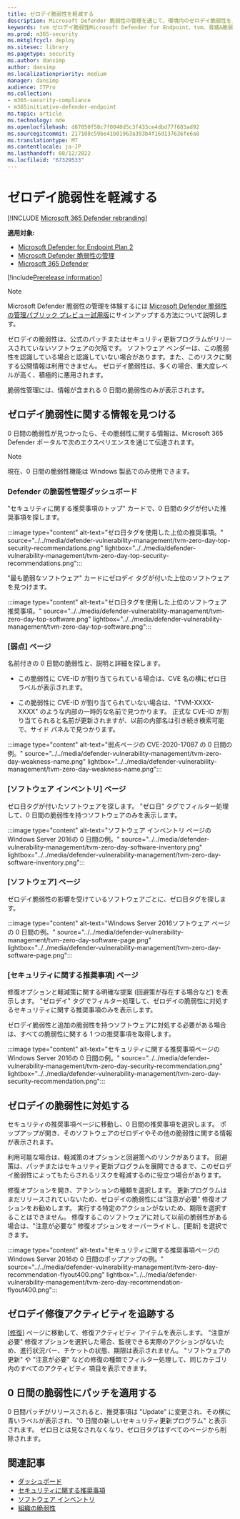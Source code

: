 ```yaml
---
title: ゼロデイ脆弱性を軽減する
description: Microsoft Defender 脆弱性の管理を通じて、環境内のゼロデイ脆弱性を見つけて軽減する方法について説明します。
keywords: tvm ゼロデイ脆弱性Microsoft Defender for Endpoint、tvm、脅威&脆弱性管理、ゼロデイ、0 日間、0 日間の脆弱性の軽減、脆弱な CVE、mdvm、Microsoft Defender 脆弱性の管理
ms.prod: m365-security
ms.mktglfcycl: deploy
ms.sitesec: library
ms.pagetype: security
ms.author: dansimp
author: dansimp
ms.localizationpriority: medium
manager: dansimp
audience: ITPro
ms.collection:
- m365-security-compliance
- m365initiative-defender-endpoint
ms.topic: article
ms.technology: mde
ms.openlocfilehash: d87850f58c7f0040d5c3f433ce4dbd77f683ad92
ms.sourcegitcommit: 217108c59be41b01963a393b4f16d137636fe6a8
ms.translationtype: MT
ms.contentlocale: ja-JP
ms.lasthandoff: 08/12/2022
ms.locfileid: "67329533"
---
```

# <a name="mitigate-zero-day-vulnerabilities"></a>ゼロデイ脆弱性を軽減する

[!INCLUDE [Microsoft 365 Defender rebranding](../../includes/microsoft-defender.md)]

**適用対象:**

- [Microsoft Defender for Endpoint Plan 2](https://go.microsoft.com/fwlink/?linkid=2154037)
- [Microsoft Defender 脆弱性の管理](index.yml)
- [Microsoft 365 Defender](https://go.microsoft.com/fwlink/?linkid=2118804)

[!include[Prerelease information](../../includes/prerelease.md)]

>[!Note]
> Microsoft Defender 脆弱性の管理を体験するには [Microsoft Defender 脆弱性の管理パブリック プレビュー試用版](../defender-vulnerability-management/get-defender-vulnerability-management.md)にサインアップする方法について説明します。

ゼロデイの脆弱性は、公式のパッチまたはセキュリティ更新プログラムがリリースされていないソフトウェアの欠陥です。 ソフトウェア ベンダーは、この脆弱性を認識している場合と認識していない場合があります。また、このリスクに関する公開情報は利用できません。 ゼロデイ脆弱性は、多くの場合、重大度レベルが高く、積極的に悪用されます。

脆弱性管理には、情報が含まれる 0 日間の脆弱性のみが表示されます。

## <a name="find-information-about-zero-day-vulnerabilities"></a>ゼロデイ脆弱性に関する情報を見つける

0 日間の脆弱性が見つかったら、その脆弱性に関する情報は、Microsoft 365 Defender ポータルで次のエクスペリエンスを通じて伝達されます。

> [!NOTE]
> 現在、0 日間の脆弱性機能は Windows 製品でのみ使用できます。

### <a name="defender-vulnerability-management-dashboard"></a>Defender の脆弱性管理ダッシュボード

"セキュリティに関する推奨事項のトップ" カードで、0 日間のタグが付いた推奨事項を探します。

:::image type="content" alt-text="ゼロ日タグを使用した上位の推奨事項。" source="../../media/defender-vulnerability-management/tvm-zero-day-top-security-recommendations.png" lightbox="../../media/defender-vulnerability-management/tvm-zero-day-top-security-recommendations.png":::

"最も脆弱なソフトウェア" カードにゼロデイ タグが付いた上位のソフトウェアを見つけます。

:::image type="content" alt-text="ゼロ日タグを使用した上位のソフトウェア推奨事項。" source="../../media/defender-vulnerability-management/tvm-zero-day-top-software.png" lightbox="../../media/defender-vulnerability-management/tvm-zero-day-top-software.png":::

### <a name="weaknesses-page"></a>[弱点] ページ

名前付きの 0 日間の脆弱性と、説明と詳細を探します。

- この脆弱性に CVE-ID が割り当てられている場合は、CVE 名の横にゼロ日ラベルが表示されます。

- この脆弱性に CVE-ID が割り当てられていない場合は、"TVM-XXXX-XXXX" のような内部の一時的な名前で見つかります。 正式な CVE-ID が割り当てられると名前が更新されますが、以前の内部名は引き続き検索可能で、サイド パネルで見つかります。

:::image type="content" alt-text="弱点ページの CVE-2020-17087 の 0 日間の例。" source="../../media/defender-vulnerability-management/tvm-zero-day-weakness-name.png" lightbox="../../media/defender-vulnerability-management/tvm-zero-day-weakness-name.png":::

### <a name="software-inventory-page"></a>[ソフトウェア インベントリ] ページ

ゼロ日タグが付いたソフトウェアを探します。 "ゼロ日" タグでフィルター処理して、0 日間の脆弱性を持つソフトウェアのみを表示します。

:::image type="content" alt-text="ソフトウェア インベントリ ページのWindows Server 2016の 0 日間の例。" source="../../media/defender-vulnerability-management/tvm-zero-day-software-inventory.png" lightbox="../../media/defender-vulnerability-management/tvm-zero-day-software-inventory.png":::

### <a name="software-page"></a>[ソフトウェア] ページ

ゼロデイ脆弱性の影響を受けているソフトウェアごとに、ゼロ日タグを探します。

:::image type="content" alt-text="Windows Server 2016ソフトウェア ページの 0 日間の例。" source="../../media/defender-vulnerability-management/tvm-zero-day-software-page.png" lightbox="../../media/defender-vulnerability-management/tvm-zero-day-software-page.png":::

### <a name="security-recommendations-page"></a>[セキュリティに関する推奨事項] ページ

修復オプションと軽減策に関する明確な提案 (回避策が存在する場合など) を表示します。 "ゼロデイ" タグでフィルター処理して、ゼロデイの脆弱性に対処するセキュリティに関する推奨事項のみを表示します。

ゼロデイ脆弱性と追加の脆弱性を持つソフトウェアに対処する必要がある場合は、すべての脆弱性に関する 1 つの推奨事項を取得します。

:::image type="content" alt-text="セキュリティに関する推奨事項ページのWindows Server 2016の 0 日間の例。" source="../../media/defender-vulnerability-management/tvm-zero-day-security-recommendation.png" lightbox="../../media/defender-vulnerability-management/tvm-zero-day-security-recommendation.png":::

## <a name="addressing-zero-day-vulnerabilities"></a>ゼロデイの脆弱性に対処する

セキュリティの推奨事項ページに移動し、0 日間の推奨事項を選択します。 ポップアップが開き、そのソフトウェアのゼロデイやその他の脆弱性に関する情報が表示されます。

利用可能な場合は、軽減策のオプションと回避策へのリンクがあります。 回避策は、パッチまたはセキュリティ更新プログラムを展開できるまで、このゼロデイ脆弱性によってもたらされるリスクを軽減するのに役立つ場合があります。

修復オプションを開き、アテンションの種類を選択します。 更新プログラムはまだリリースされていないため、ゼロデイの脆弱性には"注意が必要" 修復オプションをお勧めします。 実行する特定のアクションがないため、期限を選択することはできません。 修復するこのソフトウェアに対して以前の脆弱性がある場合は、"注意が必要な" 修復オプションをオーバーライドし、[更新] を選択できます。

:::image type="content" alt-text="セキュリティに関する推奨事項ページのWindows Server 2016の 0 日間のポップアップの例。" source="../../media/defender-vulnerability-management/tvm-zero-day-recommendation-flyout400.png" lightbox="../../media/defender-vulnerability-management/tvm-zero-day-recommendation-flyout400.png":::

## <a name="track-zero-day-remediation-activities"></a>ゼロデイ修復アクティビティを追跡する

[[修復](tvm-remediation.md)] ページに移動して、修復アクティビティ アイテムを表示します。 "注意が必要" 修復オプションを選択した場合、監視できる実際のアクションがないため、進行状況バー、チケットの状態、期限は表示されません。 "ソフトウェアの更新" や "注意が必要" などの修復の種類でフィルター処理して、同じカテゴリ内のすべてのアクティビティ 項目を表示できます。

## <a name="patching-zero-day-vulnerabilities"></a>0 日間の脆弱性にパッチを適用する

0 日間パッチがリリースされると、推奨事項は "Update" に変更され、その横に青いラベルが表示され、"0 日間の新しいセキュリティ更新プログラム" と表示されます。 ゼロ日とは見なされなくなり、ゼロ日タグはすべてのページから削除されます。

## <a name="related-articles"></a>関連記事

- [ダッシュボード](tvm-dashboard-insights.md)
- [セキュリティに関する推奨事項](tvm-security-recommendation.md)
- [ソフトウェア インベントリ](tvm-software-inventory.md)
- [組織の脆弱性](tvm-weaknesses.md)
